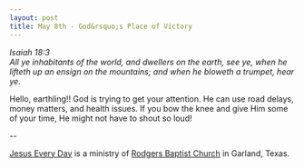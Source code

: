 ```yaml
---
layout: post
title: May 8th - God&rsquo;s Place of Victory
---
```


_Isaiah 18:3  
All ye inhabitants of the world, and dwellers on the earth, see ye,
when he lifteth up an ensign on the mountains; and when he bloweth a
trumpet, hear ye._

Hello, earthling!! God is trying to get your attention. He can use
road delays, money matters, and health issues. If you bow the knee
and give Him some of your time, He might not have to shout so loud!

 --

<a href=http://jesuseveryday.net>Jesus Every Day</a> is a ministry of <a href=http://rodgersbaptist.net>Rodgers Baptist Church</a> in Garland, Texas.
